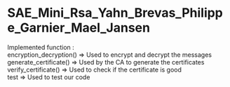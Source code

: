 # SAE_Mini_Rsa_Yahn_Brevas_Philippe_Garnier_Mael_Jansen

Implemented function :  
                        encryption_decryption() => Used to encrypt and decrypt the messages  
                        generate_certificate() => Used by the CA to generate the certificates  
                        verify_certificate() => Used to check if the certificate is good  
                        test => Used to test our code  
